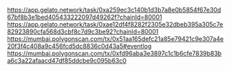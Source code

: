 https://app.gelato.network/task/0xa259ec3c140b1d3b7a8e0b5854f67e30d67bf8b3e1bed405433222097d49262f?chainId=80001
https://app.gelato.network/task/0xae12df4f8282f2305e32dbeb395a305c7e82923890cfa568d3cbf8c7d9c3be92?chainId=80001
https://mumbai.polygonscan.com/tx/0x51aa165defc21a85e79421c9e307a4e20f3f4c408a9c456fcd5dc8836c0d43a5#eventlog
https://mumbai.polygonscan.com/tx/0xfd96aba3e3897c1c1b6cfe7839b83ba6c3a22afaacd47df85ddcbe9c095b63c0

